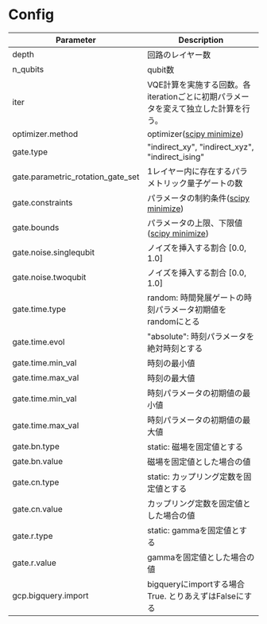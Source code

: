 # Config

| Parameter | Description |
| ---- | ---- |
| depth | 回路のレイヤー数 |
| n_qubits | qubit数 |
| iter | VQE計算を実施する回数。各iterationごとに初期パラメータを変えて独立した計算を行う。 |
| optimizer.method | optimizer([scipy minimize](https://docs.scipy.org/doc/scipy/reference/generated/scipy.optimize.minimize.html)) |
| gate.type | "indirect_xy", "indirect_xyz", "indirect_ising" |
| gate.parametric_rotation_gate_set | 1レイヤー内に存在するパラメトリック量子ゲートの数 |
| gate.constraints |パラメータの制約条件([scipy minimize](https://docs.scipy.org/doc/scipy/reference/generated/scipy.optimize.minimize.html))|
| gate.bounds |パラメータの上限、下限値([scipy minimize](https://docs.scipy.org/doc/scipy/reference/generated/scipy.optimize.minimize.html))|
| gate.noise.singlequbit | ノイズを挿入する割合 [0.0, 1.0] |
| gate.noise.twoqubit | ノイズを挿入する割合 [0.0, 1.0] |
| gate.time.type | random: 時間発展ゲートの時刻パラメータ初期値をrandomにとる |
| gate.time.evol | "absolute": 時刻パラメータを絶対時刻とする |
| gate.time.min_val | 時刻の最小値 |
| gate.time.max_val | 時刻の最大値 |
| gate.time.min_val | 時刻パラメータの初期値の最小値 |
| gate.time.max_val | 時刻パラメータの初期値の最大値 |
| gate.bn.type | static: 磁場を固定値とする |
| gate.bn.value | 磁場を固定値とした場合の値 |
| gate.cn.type | static: カップリング定数を固定値とする |
| gate.cn.value | カップリング定数を固定値とした場合の値 |
| gate.r.type | static: gammaを固定値とする |
| gate.r.value | gammaを固定値とした場合の値 |
| gcp.bigquery.import | bigqueryにimportする場合True. とりあえずはFalseにする |
